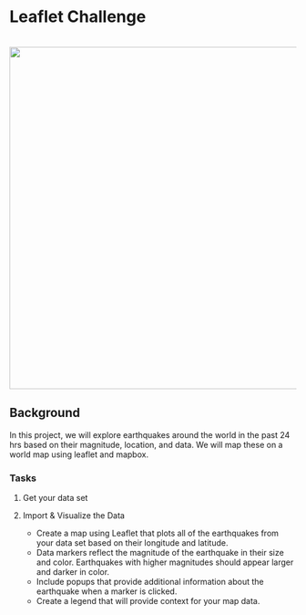 # Leaflet Challenge
<br> 

<img src = "https://encrypted-tbn0.gstatic.com/images?q=tbn%3AANd9GcQAGWuUTdtZgX4qxDqtUNvvigsluhR2jG-G3CL_IIfEsJVphODP&usqp=CAU" width = 1000 height = 600 >

## Background 

In this project, we will explore earthquakes around the world in the past 24 hrs based on their magnitude, location, and data. We will map these on a world map using leaflet and mapbox. 

### Tasks 

1. Get your data set

2. Import & Visualize the Data

     <ul> 
     
     <li> Create a map using Leaflet that plots all of the earthquakes from your data set based on their longitude and              latitude. </li>
     <li> Data markers reflect the magnitude of the earthquake in their size and color. Earthquakes with higher                           magnitudes should appear larger and darker in color. </li>
     <li> Include popups that provide additional information about the earthquake when a marker is clicked. </li>
     <li> Create a legend that will provide context for your map data.  </li>

     </ul>

